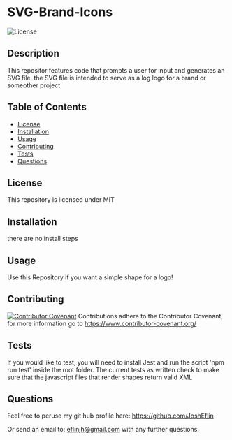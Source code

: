 
# SVG-Brand-Icons
![License](https://img.shields.io/badge/license-MIT-blue?logo=github)

## Description
This repositor features code that prompts a user for input and generates an SVG file. the SVG file is intended to serve as a log logo for a brand or someother project

## Table of Contents
- [License](#license)
- [Installation](#installation)
- [Usage](#usage)
- [Contributing](#contributing)
- [Tests](#tests)
- [Questions](#Questions)

## License
 This repository is licensed under
    MIT
 ## Installation
 there are no install steps

 ## Usage
 Use this Repository if you want a simple shape for a logo!

 ## Contributing
 [![Contributor Covenant](https://img.shields.io/badge/Contributor%20Covenant-2.1-4baaaa.svg)](code_of_conduct.md) Contributions adhere to the Contributor Covenant, for more information go to https://www.contributor-covenant.org/

 ## Tests
 If you would like to test, you will need to install Jest and run the script 'npm run test' inside the root folder. The current tests as written check to make sure that the javascript files that render shapes return valid XML

 ## Questions

 Feel free to peruse my git hub profile here:
 https://github.com/JoshEflin

 Or send an email to:
 eflinjh@gmail.com
 with  any further questions.

  
 
